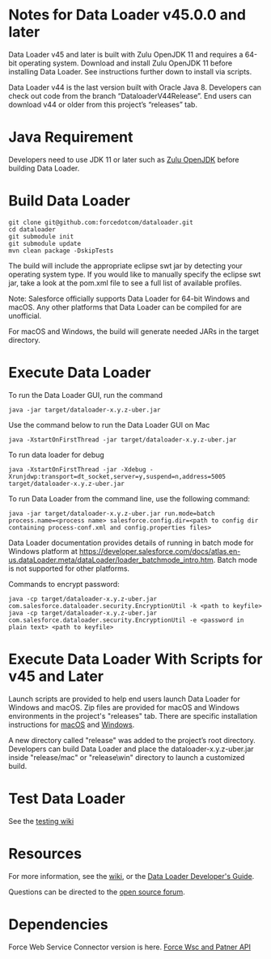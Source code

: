 # Notes for Data Loader v45.0.0 and later
 
Data Loader v45 and later is built with Zulu OpenJDK 11 and requires a 64-bit operating system. Download and install Zulu OpenJDK 11 before installing Data Loader. See instructions further down to install via scripts.
 
Data Loader v44 is the last version built with Oracle Java 8. Developers can check out code from the branch “DataloaderV44Release”. End users can download v44 or older from this project’s “releases” tab.

# Java Requirement
 
Developers need to use JDK 11 or later such as [Zulu OpenJDK](https://www.azul.com/downloads/zulu) before building Data Loader.
# Build Data Loader

    git clone git@github.com:forcedotcom/dataloader.git
    cd dataloader
    git submodule init
    git submodule update
    mvn clean package -DskipTests
    
The build will include the appropriate eclipse swt jar by detecting your operating system type. If you would like to manually specify the eclipse swt jar, take a look at the pom.xml file to see a full list of available profiles.

Note: Salesforce officially supports Data Loader for 64-bit Windows and macOS. Any other platforms that Data Loader can be compiled for are unofficial.

For macOS and Windows, the build will generate needed JARs in the target directory. 

    
# Execute Data Loader

To run the Data Loader GUI, run the command

    java -jar target/dataloader-x.y.z-uber.jar
    
Use the command below to run the Data Loader GUI on Mac

    java -XstartOnFirstThread -jar target/dataloader-x.y.z-uber.jar

To run data loader for debug

    java -XstartOnFirstThread -jar -Xdebug -Xrunjdwp:transport=dt_socket,server=y,suspend=n,address=5005  target/dataloader-x.y.z-uber.jar

To run Data Loader from the command line, use the following command:

    java -jar target/dataloader-x.y.z-uber.jar run.mode=batch process.name=<process name> salesforce.config.dir=<path to config dir containing process-conf.xml and config.properties files>

Data Loader documentation provides details of running in batch mode for Windows platform at https://developer.salesforce.com/docs/atlas.en-us.dataLoader.meta/dataLoader/loader_batchmode_intro.htm. Batch mode is not supported for other platforms.

Commands to encrypt password:

    java -cp target/dataloader-x.y.z-uber.jar com.salesforce.dataloader.security.EncryptionUtil -k <path to keyfile>
    java -cp target/dataloader-x.y.z-uber.jar com.salesforce.dataloader.security.EncryptionUtil -e <password in plain text> <path to keyfile>

# Execute Data Loader With Scripts for v45 and Later
 
Launch scripts are provided to help end users launch Data Loader for Windows and macOS. Zip files are provided for macOS and Windows environments in the project's "releases" tab. There are specific installation instructions for [macOS](https://help.salesforce.com/articleView?id=sf.loader_install_mac.htm) and [Windows](https://help.​salesforce.com/articleView?id=​loader_install_windows.htm).
 
A new directory called "release" was added to the project’s root directory. Developers can build Data Loader and place the dataloader-x.y.z-uber.jar inside "release/mac" or "release\win" directory to launch a customized build.


# Test Data Loader

See the [testing wiki](https://github.com/forcedotcom/dataloader/wiki/Testing-Dataloader)

# Resources

For more information, see the [wiki](http://wiki.apexdevnet.com/index.php/Tools), or the [Data Loader Developer's Guide](https://na1.salesforce.com/help/doc/en/salesforce_data_loader.pdf). 

Questions can be directed to the [open source forum](https://developer.salesforce.com/forums?feedtype=RECENT&dc=APIs_and_Integration&criteria=ALLQUESTIONS&#!/feedtype=RECENT&criteria=ALLQUESTIONS&).

# Dependencies

Force Web Service Connector version is here. [Force Wsc and Patner API](https://mvnrepository.com/artifact/com.force.api)


